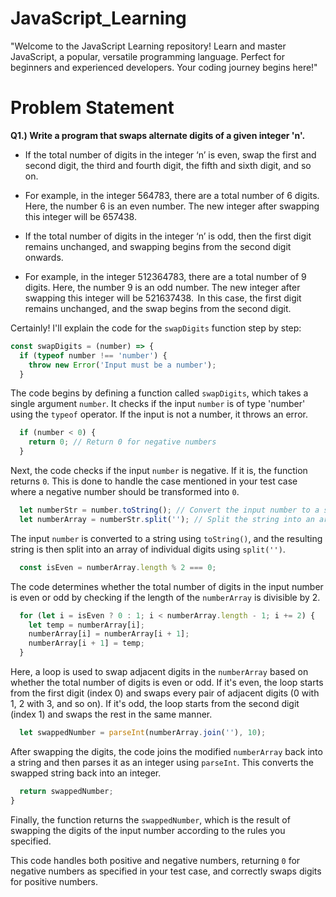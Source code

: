 # JavaScript_Learning
"Welcome to the JavaScript Learning repository! Learn and master JavaScript, a popular, versatile programming language. Perfect for beginners and experienced developers. Your coding journey begins here!"

# Problem Statement 

**Q1.) Write a program that swaps alternate digits of a given integer 'n'.​**

- If the total number of digits in the integer ‘n’ is even, swap the first and second digit, the third and fourth digit, the fifth and sixth digit, and so on. ​​

- For example, in the integer 564783, there are a total number of 6 digits. Here, the number 6 is an even number. The new integer after swapping this integer will be 657438.

- If the total number of digits in the integer ‘n’ is odd, then the first digit remains unchanged, and swapping begins from the second digit onwards.​​
    
- For example, in the integer 512364783, there are a total number of 9 digits. Here, the number 9 is an odd number. The new integer after swapping this integer will be 521637438.  In this case, the first digit remains unchanged, and the swap begins from the second digit. ​


Certainly! I'll explain the code for the `swapDigits` function step by step:

```javascript
const swapDigits = (number) => {
  if (typeof number !== 'number') {
    throw new Error('Input must be a number');
  }
```

The code begins by defining a function called `swapDigits`, which takes a single argument `number`. It checks if the input `number` is of type 'number' using the `typeof` operator. If the input is not a number, it throws an error.

```javascript
  if (number < 0) {
    return 0; // Return 0 for negative numbers
  }
```

Next, the code checks if the input `number` is negative. If it is, the function returns `0`. This is done to handle the case mentioned in your test case where a negative number should be transformed into `0`.

```javascript
  let numberStr = number.toString(); // Convert the input number to a string
  let numberArray = numberStr.split(''); // Split the string into an array of digits
```

The input `number` is converted to a string using `toString()`, and the resulting string is then split into an array of individual digits using `split('')`.

```javascript
  const isEven = numberArray.length % 2 === 0;
```

The code determines whether the total number of digits in the input number is even or odd by checking if the length of the `numberArray` is divisible by 2.

```javascript
  for (let i = isEven ? 0 : 1; i < numberArray.length - 1; i += 2) {
    let temp = numberArray[i];
    numberArray[i] = numberArray[i + 1];
    numberArray[i + 1] = temp;
  }
```

Here, a loop is used to swap adjacent digits in the `numberArray` based on whether the total number of digits is even or odd. If it's even, the loop starts from the first digit (index 0) and swaps every pair of adjacent digits (0 with 1, 2 with 3, and so on). If it's odd, the loop starts from the second digit (index 1) and swaps the rest in the same manner.

```javascript
  let swappedNumber = parseInt(numberArray.join(''), 10);
```

After swapping the digits, the code joins the modified `numberArray` back into a string and then parses it as an integer using `parseInt`. This converts the swapped string back into an integer.

```javascript
  return swappedNumber;
}
```

Finally, the function returns the `swappedNumber`, which is the result of swapping the digits of the input number according to the rules you specified.

This code handles both positive and negative numbers, returning `0` for negative numbers as specified in your test case, and correctly swaps digits for positive numbers.

